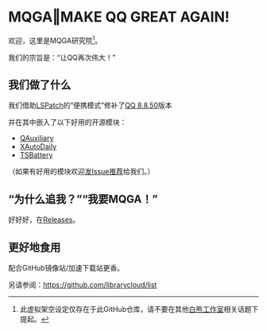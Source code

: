 # MQGA‖MAKE QQ GREAT AGAIN!

欢迎，这里是MQGA研究院[^1]。

[^1]: 此虚拟架空设定仅存在于此GitHub仓库，请不要在其他[白熊工作室](http://www.HK256.top)相关话题下提起。

我们的宗旨是：“让QQ再次伟大！”

## 我们做了什么

我们借助[LSPatch](https://github.com/LSPosed/LSPatch)的“便携模式”修补了[QQ 8.8.50](https://dldir1.qq.com/qqfile/qq/expcenter/1458/28d2b3f249db11ec819ad00d4e61d76c/qq_8.8.50.6735_rb4227cab_v2324_release.apk)版本

并在其中嵌入了以下好用的开源模块：

- [QAuxiliary](https://github.com/cinit/QAuxiliary)
- [XAutoDaily](https://github.com/LuckyPray/XAutoDaily)
- [TSBattery](https://github.com/fankes/TSBattery)

（如果有好用的模块欢迎[发Issue推荐](https://github.com/Hakuin123/MQGA/issues/new)给我们。）

## “为什么追我？”“我要MQGA！”

好好好，在[Releases](https://github.com/Hakuin123/MQGA/releases)。

## 更好地食用

配合GitHub镜像站/加速下载站更香。

另请参阅：https://github.com/librarycloud/list
